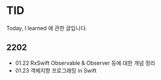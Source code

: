 # TID
Today, I learned 에 관한 글입니다.

## 2202
- 01.22 RxSwift Observable & Observer 등에 대한 개념 정리
- 01.23 객체지향 프로그래밍 in Swift

